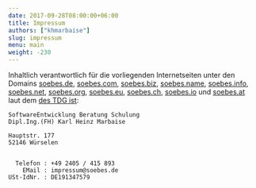 ```yaml
---
date: 2017-09-28T08:00:00+06:00
title: Impressum
authors: ["khmarbaise"]
slug: impressum 
menu: main
weight: -230
---
```

Inhaltlich verantwortlich für die vorliegenden Internetseiten unter den Domains
[soebes.de][de], [soebes.com][com], [soebes.biz][biz],
[soebes.name][name], [soebes.info][info], [soebes.net][net], 
[soebes.org][org], [soebes.eu][eu], [soebes.ch][ch], [soebes.io][io]
und [soebes.at][at] laut dem [des TDG ist][tdg]:


```
SoftwareEntwicklung Beratung Schulung
Dipl.Ing.(FH) Karl Heinz Marbaise

Hauptstr. 177
52146 Würselen


  Telefon : +49 2405 / 415 893
    EMail : impressum@soebes.de
USt-IdNr. : DE191347579
```


[tdg]: https://dejure.org/gesetze/TMG
[de]: http://soebes.de
[com]: http://soebes.com
[biz]: http://soebes.biz
[name]: http://soebes.name
[info]: http://soebes.info
[net]: http://soebes.net
[org]: http://soebes.org
[eu]: http://soebes.eu
[ch]: http://soebes.ch
[at]: http://soebes.at
[io]: http://soebes.io
